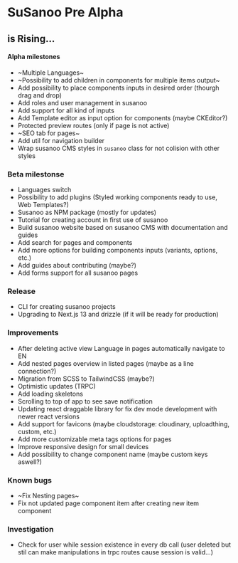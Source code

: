# SuSanoo Pre Alpha

## is Rising...

#### Alpha milestones

-   ~Multiple Languages~
-   ~Possibility to add children in components for multiple items output~
-   Add possibility to place components inputs in desired order (thourgh drag and drop)
-   Add roles and user management in susanoo
-   Add support for all kind of inputs
-   Add Template editor as input option for components (maybe CKEditor?)
-   Protected preview routes (only if page is not active)
-   ~SEO tab for pages~
-   Add util for navigation builder
-   Wrap susanoo CMS styles in `susanoo` class for not colision with other styles

### Beta milestonse

-   Languages switch
-   Possibility to add plugins (Styled working components ready to use, Web Templates?)
-   Susanoo as NPM package (mostly for updates)
-   Tutorial for creating account in first use of susanoo
-   Build susanoo website based on susanoo CMS with documentation and guides
-   Add search for pages and components
-   Add more options for building components inputs (variants, options, etc.)
-   Add guides about contributing (maybe?)
-   Add forms support for all susanoo pages

### Release

-   CLI for creating susanoo projects
-   Upgrading to Next.js 13 and drizzle (if it will be ready for production)

### Improvements

-   After deleting active view Language in pages automatically navigate to EN
-   Add nested pages overview in listed pages (maybe as a line connection?)
-   Migration from SCSS to TailwindCSS (maybe?)
-   Optimistic updates (TRPC)
-   Add loading skeletons
-   Scrolling to top of app to see save notification
-   Updating react draggable library for fix dev mode development with newer react versions
-   Add support for favicons (maybe cloudstorage: cloudinary, uploadthing, custom, etc.)
-   Add more customizable meta tags options for pages
-   Improve responsive design for small devices
-   Add possibility to change component name (maybe custom keys aswell?)

### Known bugs

-   ~Fix Nesting pages~
-   Fix not updated page component item after creating new item component

### Investigation

-   Check for user while session existence in every db call (user deleted but stil can make manipulations in trpc routes cause session is valid...)
